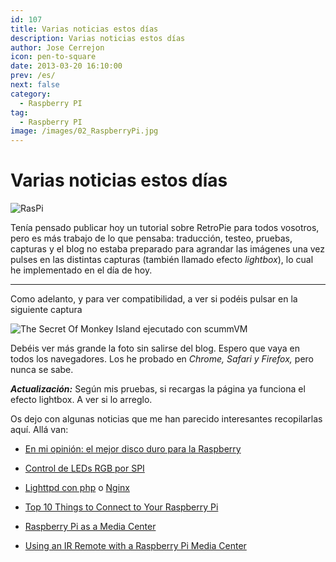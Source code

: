 ```yaml
---
id: 107
title: Varias noticias estos días
description: Varias noticias estos días
author: Jose Cerrejon
icon: pen-to-square
date: 2013-03-20 16:10:00
prev: /es/
next: false
category:
  - Raspberry PI
tag:
  - Raspberry PI
image: /images/02_RaspberryPi.jpg
---
```


# Varias noticias estos días

![RasPi](/images/02_RaspberryPi.jpg)

Tenía pensado publicar hoy un tutorial sobre RetroPie para todos vosotros, pero es más trabajo de lo que pensaba: traducción, testeo, pruebas, capturas y el blog no estaba preparado para agrandar las imágenes una vez pulses en las distintas capturas (también llamado efecto *lightbox*), lo cual he implementado en el día de hoy.

- - -
Como adelanto, y para ver compatibilidad, a ver si podéis pulsar en la siguiente captura

![The Secret Of Monkey Island ejecutado con scummVM](/images/2013/03/retrop_monkey.jpg "The Secret Of Monkey Island ejecutado con scummVM")

Debéis ver más grande la foto sin salirse del blog. Espero que vaya en todos los navegadores. Los he probado en *Chrome, Safari y Firefox,* pero nunca se sabe.

***Actualización:*** Según mis pruebas, si recargas la página ya funciona el efecto lightbox. A ver si lo arreglo.

Os dejo con algunas noticias que me han parecido interesantes recopilarlas aquí. Allá van:

* [En mi opinión: el mejor disco duro para la Raspberry](http://raspberryparatorpes.net/hardware/en-mi-opinion-el-mejor-disco-duro-para-la-raspberry/)

* [Control de LEDs RGB por SPI](http://rsppi.blogspot.com.es/2013/03/control-de-leds-rgb-por-spi.html)

* [Lighttpd con php](http://muyraspi.blogspot.com.es/2013/03/lighttpd-con-php.html) o [Nginx](http://muyraspi.blogspot.com.es/2013/03/nginx.html)

* [Top 10 Things to Connect to Your Raspberry Pi](http://www.raspberrypi-spy.co.uk/2013/03/top-10-things-to-connect-to-your-raspberry-pi/)

* [Raspberry Pi as a Media Center](http://learn.adafruit.com/raspberry-pi-as-a-media-center/)

* [Using an IR Remote with a Raspberry Pi Media Center](http://learn.adafruit.com/using-an-ir-remote-with-a-raspberry-pi-media-center/)